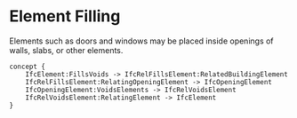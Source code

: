 Element Filling
===============

Elements such as doors and windows may be placed inside openings of walls, slabs, or other elements.

```
concept {
    IfcElement:FillsVoids -> IfcRelFillsElement:RelatedBuildingElement
    IfcRelFillsElement:RelatingOpeningElement -> IfcOpeningElement
    IfcOpeningElement:VoidsElements -> IfcRelVoidsElement
    IfcRelVoidsElement:RelatingElement -> IfcElement
}
```
